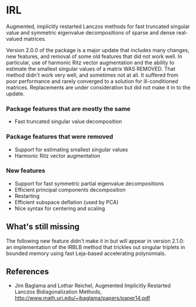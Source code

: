 # IRL

Augmented, implicitly restarted Lanczos methods for fast truncated singular
value and symmetric eigenvalue decompositions of sparse and dense real-valued
matrices.

Version 2.0.0 of the package is a major update that includes many changes, new
features, and removal of some old features that did not work well. In
particular, use of harmonic Ritz vector augmentation and the ability to
estimate the smallest singular values of a matrix WAS REMOVED. That method
didn't work very well, and sometimes not at all. It suffered from poor
performance and rarely converged to a solution for ill-conditioned matrices.
Replacements are under consideration but did not make it in to the update.

### Package features that are mostly the same
- Fast truncated singular value decomposition

### Package features that were removed
- Support for estimating smallest singular values
- Harmonic Ritz vector augmentation

### New features
- Support for fast symmetric partial eigenvalue decompositions
- Efficient principal components decomposition
- Restarting
- Efficient subspace deflation (used by PCA)
- Nice syntax for centering and scaling

## What's still missing

The following new feature didn't make it in but will appear in version 2.1.0:
an implementation of the IRBLB method that trickles out singular triplets in
bounded memory using fast Leja-based accelerating polynomials.

## References

* Jim Baglama and Lothar Reichel, Augmented Implicitly Restarted Lanczos Bidiagonalization Methods, http://www.math.uri.edu/~jbaglama/papers/paper14.pdf
